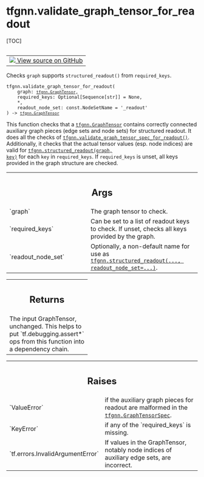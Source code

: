 # tfgnn.validate_graph_tensor_for_readout

[TOC]

<!-- Insert buttons and diff -->

<table class="tfo-notebook-buttons tfo-api nocontent" align="left">
<td>
  <a target="_blank" href="https://github.com/tensorflow/gnn/tree/master/tensorflow_gnn/graph/readout.py#L67-L134">
    <img src="https://www.tensorflow.org/images/GitHub-Mark-32px.png" />
    View source on GitHub
  </a>
</td>
</table>

Checks `graph` supports `structured_readout()` from `required_keys`.

<pre class="devsite-click-to-copy prettyprint lang-py tfo-signature-link">
<code>tfgnn.validate_graph_tensor_for_readout(
    graph: <a href="../tfgnn/GraphTensor.md"><code>tfgnn.GraphTensor</code></a>,
    required_keys: Optional[Sequence[str]] = None,
    *,
    readout_node_set: const.NodeSetName = &#x27;_readout&#x27;
) -> <a href="../tfgnn/GraphTensor.md"><code>tfgnn.GraphTensor</code></a>
</code></pre>

<!-- Placeholder for "Used in" -->

This function checks that a
<a href="../tfgnn/GraphTensor.md"><code>tfgnn.GraphTensor</code></a> contains
correctly connected auxiliary graph pieces (edge sets and node sets) for
structured readout. It does all the checks of
<a href="../tfgnn/validate_graph_tensor_spec_for_readout.md"><code>tfgnn.validate_graph_tensor_spec_for_readout()</code></a>.
Additionally, it checks that the actual tensor values (esp. node indices) are
valid for
<a href="../tfgnn/structured_readout.md"><code>tfgnn.structured_readout(graph,
key)</code></a> for each `key` in `required_keys`. If `required_keys` is unset,
all keys provided in the graph structure are checked.

<!-- Tabular view -->

 <table class="responsive fixed orange">
<colgroup><col width="214px"><col></colgroup>
<tr><th colspan="2"><h2 class="add-link">Args</h2></th></tr>

<tr>
<td>
`graph`<a id="graph"></a>
</td>
<td>
The graph tensor to check.
</td>
</tr><tr>
<td>
`required_keys`<a id="required_keys"></a>
</td>
<td>
Can be set to a list of readout keys to check. If unset,
checks all keys provided by the graph.
</td>
</tr><tr>
<td>
`readout_node_set`<a id="readout_node_set"></a>
</td>
<td>
Optionally, a non-default name for use as
<a href="../tfgnn/structured_readout.md"><code>tfgnn.structured_readout(..., readout_node_set=...)</code></a>.
</td>
</tr>
</table>

<!-- Tabular view -->

 <table class="responsive fixed orange">
<colgroup><col width="214px"><col></colgroup>
<tr><th colspan="2"><h2 class="add-link">Returns</h2></th></tr>
<tr class="alt">
<td colspan="2">
The input GraphTensor, unchanged. This helps to put `tf.debugging.assert*`
ops from this function into a dependency chain.
</td>
</tr>

</table>

<!-- Tabular view -->

 <table class="responsive fixed orange">
<colgroup><col width="214px"><col></colgroup>
<tr><th colspan="2"><h2 class="add-link">Raises</h2></th></tr>

<tr>
<td>
`ValueError`<a id="ValueError"></a>
</td>
<td>
if the auxiliary graph pieces for readout are malformed in the
<a href="../tfgnn/GraphTensorSpec.md"><code>tfgnn.GraphTensorSpec</code></a>.
</td>
</tr><tr>
<td>
`KeyError`<a id="KeyError"></a>
</td>
<td>
if any of the `required_keys` is missing.
</td>
</tr><tr>
<td>
`tf.errors.InvalidArgumentError`<a id="tf.errors.InvalidArgumentError"></a>
</td>
<td>
If values in the GraphTensor, notably
node indices of auxiliary edge sets, are incorrect.
</td>
</tr>
</table>
